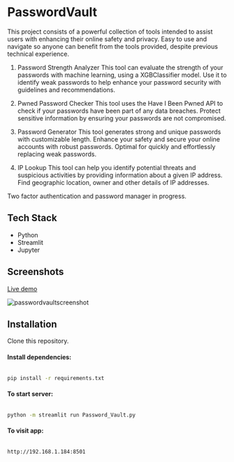 # PasswordVault

This project consists of a powerful collection of tools intended to assist users with enhancing their online safety and privacy. Easy to use and navigate so anyone can benefit from the tools provided, despite previous technical experience.

1. Password Strength Analyzer
This tool can evaluate the strength of your passwords with machine learning, using a XGBClassifier model. Use it to identify weak passwords to help enhance your password security with guidelines and recommendations.

2. Pwned Password Checker
This tool uses the Have I Been Pwned API to check if your passwords have been part of any data breaches. Protect sensitive information by ensuring your passwords are not compromised.

3. Password Generator
This tool generates strong and unique passwords with customizable length. Enhance your safety and secure your online accounts with robust passwords. Optimal for quickly and effortlessly replacing weak passwords.

4. IP Lookup
This tool can help you identify potential threats and suspicious activities by providing information about a given IP address. Find geographic location, owner and other details of IP addresses.

Two factor authentication and password manager in progress.

## Tech Stack

+ Python
+ Streamlit
+ Jupyter

## Screenshots

[Live demo](https://passwordvault.streamlit.app/)

![passwordvaultscreenshot](https://github.com/tildajson/PasswordVault/assets/130234732/149264f3-3818-4899-8016-a88e8ba56ff0)


## Installation

Clone this repository.

#### Install dependencies:

```bash

pip install -r requirements.txt

```

#### To start server:

```bash

python -m streamlit run Password_Vault.py

```

#### To visit app:

```bash

http://192.168.1.184:8501

```
